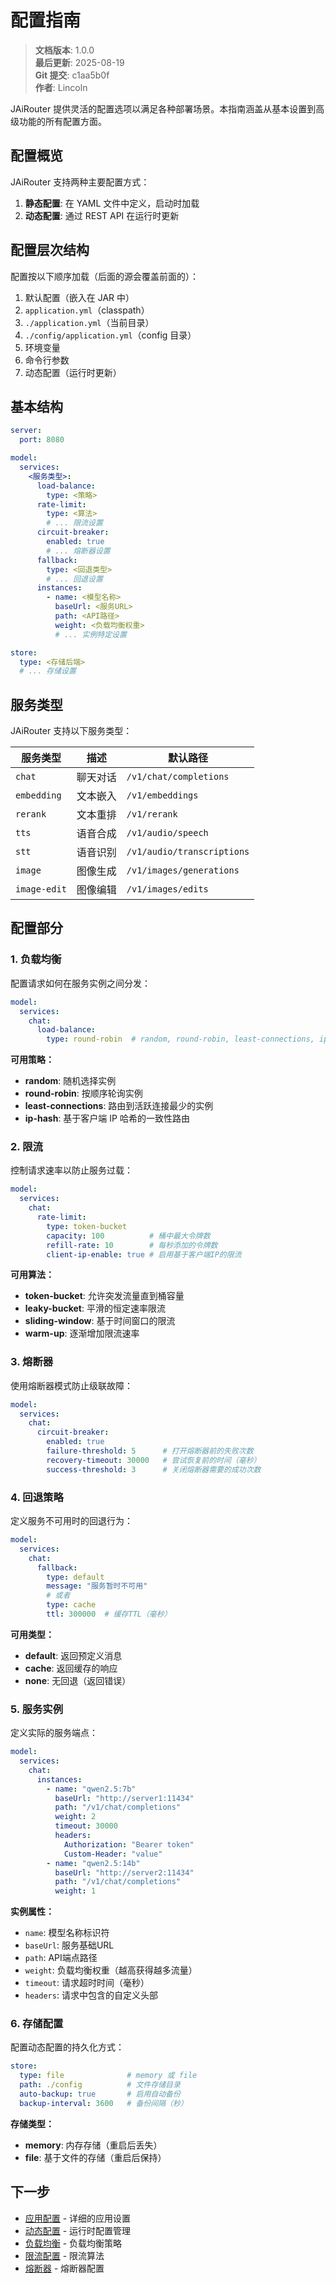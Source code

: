 ﻿# 配置指南

<!-- 版本信息 -->
> **文档版本**: 1.0.0  
> **最后更新**: 2025-08-19  
> **Git 提交**: c1aa5b0f  
> **作者**: Lincoln
<!-- /版本信息 -->



JAiRouter 提供灵活的配置选项以满足各种部署场景。本指南涵盖从基本设置到高级功能的所有配置方面。

## 配置概览

JAiRouter 支持两种主要配置方式：

1. **静态配置**: 在 YAML 文件中定义，启动时加载
2. **动态配置**: 通过 REST API 在运行时更新

## 配置层次结构

配置按以下顺序加载（后面的源会覆盖前面的）：

1. 默认配置（嵌入在 JAR 中）
2. `application.yml`（classpath）
3. `./application.yml`（当前目录）
4. `./config/application.yml`（config 目录）
5. 环境变量
6. 命令行参数
7. 动态配置（运行时更新）

## 基本结构

```yaml
server:
  port: 8080

model:
  services:
    <服务类型>:
      load-balance:
        type: <策略>
      rate-limit:
        type: <算法>
        # ... 限流设置
      circuit-breaker:
        enabled: true
        # ... 熔断器设置
      fallback:
        type: <回退类型>
        # ... 回退设置
      instances:
        - name: <模型名称>
          baseUrl: <服务URL>
          path: <API路径>
          weight: <负载均衡权重>
          # ... 实例特定设置

store:
  type: <存储后端>
  # ... 存储设置
```

## 服务类型

JAiRouter 支持以下服务类型：

| 服务类型 | 描述 | 默认路径 |
|----------|------|----------|
| `chat` | 聊天对话 | `/v1/chat/completions` |
| `embedding` | 文本嵌入 | `/v1/embeddings` |
| `rerank` | 文本重排 | `/v1/rerank` |
| `tts` | 语音合成 | `/v1/audio/speech` |
| `stt` | 语音识别 | `/v1/audio/transcriptions` |
| `image` | 图像生成 | `/v1/images/generations` |
| `image-edit` | 图像编辑 | `/v1/images/edits` |

## 配置部分

### 1. 负载均衡

配置请求如何在服务实例之间分发：

```yaml
model:
  services:
    chat:
      load-balance:
        type: round-robin  # random, round-robin, least-connections, ip-hash
```

**可用策略：**

- **random**: 随机选择实例
- **round-robin**: 按顺序轮询实例
- **least-connections**: 路由到活跃连接最少的实例
- **ip-hash**: 基于客户端 IP 哈希的一致性路由

### 2. 限流

控制请求速率以防止服务过载：

```yaml
model:
  services:
    chat:
      rate-limit:
        type: token-bucket
        capacity: 100          # 桶中最大令牌数
        refill-rate: 10        # 每秒添加的令牌数
        client-ip-enable: true # 启用基于客户端IP的限流
```

**可用算法：**

- **token-bucket**: 允许突发流量直到桶容量
- **leaky-bucket**: 平滑的恒定速率限流
- **sliding-window**: 基于时间窗口的限流
- **warm-up**: 逐渐增加限流速率

### 3. 熔断器

使用熔断器模式防止级联故障：

```yaml
model:
  services:
    chat:
      circuit-breaker:
        enabled: true
        failure-threshold: 5      # 打开熔断器前的失败次数
        recovery-timeout: 30000   # 尝试恢复前的时间（毫秒）
        success-threshold: 3      # 关闭熔断器需要的成功次数
```

### 4. 回退策略

定义服务不可用时的回退行为：

```yaml
model:
  services:
    chat:
      fallback:
        type: default
        message: "服务暂时不可用"
        # 或者
        type: cache
        ttl: 300000  # 缓存TTL（毫秒）
```

**可用类型：**

- **default**: 返回预定义消息
- **cache**: 返回缓存的响应
- **none**: 无回退（返回错误）

### 5. 服务实例

定义实际的服务端点：

```yaml
model:
  services:
    chat:
      instances:
        - name: "qwen2.5:7b"
          baseUrl: "http://server1:11434"
          path: "/v1/chat/completions"
          weight: 2
          timeout: 30000
          headers:
            Authorization: "Bearer token"
            Custom-Header: "value"
        - name: "qwen2.5:14b"
          baseUrl: "http://server2:11434"
          path: "/v1/chat/completions"
          weight: 1
```

**实例属性：**

- `name`: 模型名称标识符
- `baseUrl`: 服务基础URL
- `path`: API端点路径
- `weight`: 负载均衡权重（越高获得越多流量）
- `timeout`: 请求超时时间（毫秒）
- `headers`: 请求中包含的自定义头部

### 6. 存储配置

配置动态配置的持久化方式：

```yaml
store:
  type: file              # memory 或 file
  path: ./config          # 文件存储目录
  auto-backup: true       # 启用自动备份
  backup-interval: 3600   # 备份间隔（秒）
```

**存储类型：**

- **memory**: 内存存储（重启后丢失）
- **file**: 基于文件的存储（重启后保持）

## 下一步

- [应用配置](application-config.md) - 详细的应用设置
- [动态配置](dynamic-config.md) - 运行时配置管理
- [负载均衡](load-balancing.md) - 负载均衡策略
- [限流配置](rate-limiting.md) - 限流算法
- [熔断器](circuit-breaker.md) - 熔断器配置